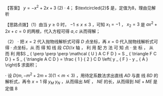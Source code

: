 【答案】 $y = - x ^ { 2 } + 2 x + 3$ (2) $\cdot$ 4； $\textcircled{2}$ 是，定值为8，理由见解析

【思路点拨】（1）由当 $y \ge 0$ 时， $- 1 \leq x \leq 3$ ，可知 $x _ { 1 } = - 1$ ， $x _ { 2 } = 3$ 是 $a x ^ { 2 } + 2 x + c = 0$ 的两根，代入方程可得 $a , c$ 从而得解；

（2） $\cdot$ 把 $x = 2$ 代入抛物线解析式可得 $D$ 点坐标，再 $x = 0$ 代入抛物线解析式可得 $\cdot$ 点坐标，从 而 得 知 线 段 $C D / / x$ 轴 ， 利 用 配 方 法 可 知 点 $\cdot$ 坐 标 ， 从 而 利 用$S _ { \perp \perp \perp \mathcal { U } A C F D } = S _ { \triangle F C D } + S _ { \triangle A C D } = \frac { 1 } { 2 } C D \left( y _ { F } - y _ { A } \right)$ 求面积；

$\cdot$ 设 $D \big ( m , - m ^ { 2 } + 2 m + 3 \big ) ( 1 < m < 3 )$ ，用待定系数法求出直线 $A D$ 与直 线 $B D$ 的解析式，再令 $x = 1$ 得 $y _ { M }$ $y _ { N }$ ，从而得出 $M E$ ， $N E$ 的长，从而得到 $N E + M E$ 是定值 8
